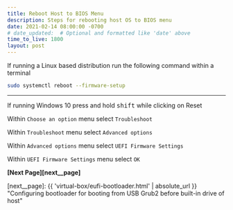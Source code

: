 ```yaml
---
title: Reboot Host to BIOS Menu
description: Steps for rebooting host OS to BIOS menu
date: 2021-02-14 08:00:00 -0700
# date_updated:  # Optional and formatted like 'date' above
time_to_live: 1800
layout: post
---
```




If running a Linux based distribution run the following command within a terminal


```Bash
sudo systemctl reboot --firmware-setup
```


---


If running Windows 10 press and hold <kbd>shift</kbd> while clicking on Reset


Within `Choose an option` menu select `Troubleshoot`


Within `Troubleshoot` menu select `Advanced options`


Within `Advanced options` menu select `UEFI Firmware Settings`


Within `UEFI Firmware Settings` menu select `OK`


**[Next Page][next__page]**


[next__page]: {{ 'virtual-box/eufi-bootloader.html' | absolute_url }} "Configuring bootloader for booting from USB Grub2 before built-in drive of host"

